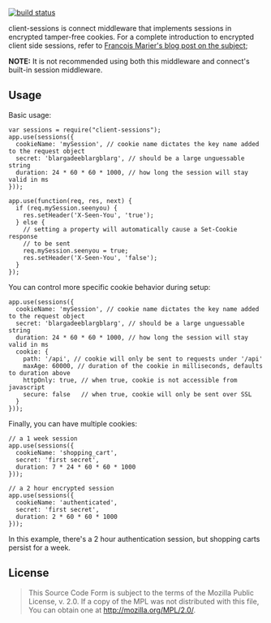 [![build status](https://secure.travis-ci.org/mozilla/node-client-sessions.png)](http://travis-ci.org/mozilla/node-client-sessions)

client-sessions is connect middleware that implements sessions in encrypted tamper-free cookies.  For a complete introduction to encrypted client side sessions, refer to [Francois Marier's blog post on the subject][];

[Francois Marier's blog post on the subject]: https://hacks.mozilla.org/2012/12/using-secure-client-side-sessions-to-build-simple-and-scalable-node-js-applications-a-node-js-holiday-season-part-3/

**NOTE:** It is not recommended using both this middleware and connect's built-in session middleware.

## Usage

Basic usage:

    var sessions = require("client-sessions");
    app.use(sessions({
      cookieName: 'mySession', // cookie name dictates the key name added to the request object
      secret: 'blargadeeblargblarg', // should be a large unguessable string
      duration: 24 * 60 * 60 * 1000, // how long the session will stay valid in ms
    }));

    app.use(function(req, res, next) {
      if (req.mySession.seenyou) {
        res.setHeader('X-Seen-You', 'true');
      } else {
        // setting a property will automatically cause a Set-Cookie response
        // to be sent
        req.mySession.seenyou = true;
        res.setHeader('X-Seen-You', 'false');
      }
    });

You can control more specific cookie behavior during setup:

    app.use(sessions({
      cookieName: 'mySession', // cookie name dictates the key name added to the request object
      secret: 'blargadeeblargblarg', // should be a large unguessable string
      duration: 24 * 60 * 60 * 1000, // how long the session will stay valid in ms
      cookie: {
        path: '/api', // cookie will only be sent to requests under '/api'
        maxAge: 60000, // duration of the cookie in milliseconds, defaults to duration above
        httpOnly: true, // when true, cookie is not accessible from javascript
        secure: false   // when true, cookie will only be sent over SSL
      }
    }));

Finally, you can have multiple cookies:

    // a 1 week session
    app.use(sessions({
      cookieName: 'shopping_cart',
      secret: 'first secret',
      duration: 7 * 24 * 60 * 60 * 1000
    }));

    // a 2 hour encrypted session
    app.use(sessions({
      cookieName: 'authenticated',
      secret: 'first secret',
      duration: 2 * 60 * 60 * 1000
    }));

In this example, there's a 2 hour authentication session, but shopping carts persist for a week.

## License

> This Source Code Form is subject to the terms of the Mozilla Public
> License, v. 2.0. If a copy of the MPL was not distributed with this
> file, You can obtain one at http://mozilla.org/MPL/2.0/.
